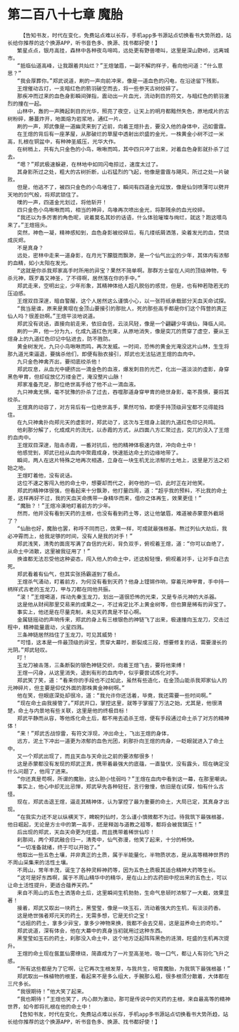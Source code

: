 # 第二百八十七章 魔胎
        【告知书友，时代在变化，免费站点难以长存，手机app多书源站点切换看书大势所趋，站长给你推荐的这个换源APP，听书音色多、换源、找书都好使！】
       繁星点点，银月高挂，森林中各种夜鸟啼鸣，远处更有野兽嚎叫，这里是深山野岭，远离城市。
       “抵临仙道高峰，让我跟着共灿烂？”王煊皱眉，一副不解的样子，看向他问道：“什么意思？”
       “我会厚葬你。”郑武说道，刷的一声向前冲来，像是一道血色的闪电，在沿途留下残影。
       王煊催动古灯，一支暗红色的箭羽破空而去，将一些参天古树绞碎了。
       那疾冲而过来的血色身影瞬间弹指，震动出一片血光，流动刺目的符文，与暗红色的箭羽激烈的撞在一起。
       山林中，轰的一声腾起刺目的光华，照亮了夜空，让天上的明月都黯然失色，原地成片的古树粉碎，藤蔓炸开，地面熔为岩浆地，通红一片。
       刷的一声，郑武像是一道幽灵来到了近前，向着王煊扑去，要没入他的身体中，迅如雷霆。
       在王煊的背后有一座茅屋，从那破烂的草屋中透射出炽盛的金光，一株黄金小树不过一米高，扎根在铜盆中，有种神圣威压，光华大作。
       在树梢上，共有九只金色的小鸟，啾啾而鸣，其中四只冲了出来，对着血色身影就扑杀了过去。
       “嗯？”郑武极速躲避，在林地中如同闪电掠过，速度太过了。
       其身影所过之处，粗大的古树折断，山石猛烈的飞起，他像是雷霆与飓风，所过之处一片破败。
       但是，他逃不了，被四只金色的小鸟堵住了，瞬间有四道金光绽放，像是仙剑喷薄可以劈开天地的剑气般，将郑武锁住了。
       噗的一声，四道金光划过，将他斩开！
       四只金色小鸟啾啾而鸣，相当的神异，鸟喙再次喷出金光，将那残余的血光绞碎。
       “我还以为多厉害的角色呢，说着莫名其妙的话语，什么体验璀璨与绚烂，就这？跑这喂鸟来了。”王煊摇头。
       突然，神色一凝，精神感知到，血色身影被绞碎后，有几缕纸屑洒落，染着发光的血，焚烧成灰烬。
       不是真身？
       远处，密林中走来一道身影，在月光下朦胧而飘渺，是一个仙气出尘的少年，其体内有浓郁的血精，如小太阳在发光。
       “这就是你杀我郑家高手时所用的异宝？果然不简单啊。那群方士留在人间的顶级神物，专杀元神，既歹毒又神圣，了不得啊，居然落在你的手中。”
       郑武走来，空明出尘，少年形象，其精神体给人超凡脱俗的感觉，但是，也有种若隐若无的压迫感。
       王煊双目深邃，暗自警醒，这个人居然这么谨慎小心，以一张符纸承载部分天血天命试探。
       “我当是谁，原来是黄琨在金顶山要接引的那批人，死的那些高手都是你们这个阵营的真正仙人吗？很差劲啊。”王煊平淡地说道。
       郑武没有说话，直接向前走来，依旧自信，云淡风轻，像是一个翩翩少年谪仙，降临人间。
       刷的一声，他一分为九，化成九道红色光束，从原地消失，像是突兀的贯穿了虚空，要从王煊身上的九道红色印记中钻进去，防不胜防。
       黄金树发光，九只小鸟啾啾而鸣，再次发威。一时间，恐怖的黄金光淹没这片山林，生生将那九道光束逼退，要擒杀他们，即便有胎衣接引，郑武也无法钻进王煊的血肉中。
       九只金色神禽齐出，要彻底绞杀他！
       郑武叹息，从血光中硬挤出一滴金色的血液，爆发刺目的光芒，化出一道淡淡的虚影，身穿黑色甲胄，但却绽放亿万缕金芒，淹没整片山脉！
       郑家准备充足，那位绝世高手给了他不止一滴血液。
       九只神禽无惧，毫不犹豫的扑杀了过去，吞噬那道身穿甲胄的绝世身影，毫不畏惧，要将其绞杀。
       王煊真的动容了，对方背后有一位绝世高手，果然可怕，即便手持顶级异宝都不见得能挡住。
       在九只神禽扑向郑元天的虚影时，郑武动了，这次与王煊身上就的九道红色印记共鸣。
       他刹那分解了，化成成片的流光，以赤霞的方式，从四面八方汇聚过去，突兀的没入了王煊的血肉中。
       王煊双目深邃，阻击赤霞，一番对抗后，他的精神体极速内敛，冲向命土中！
       他感觉到，郑武已经从血肉中聚霞成身，快速抵达命土的边缘地带了。
       瞬间，两人在这片特殊之地再次相遇，立身在一块生机无比浓郁的土地上，这里是万法之初始之地。
       王煊盯着他，没有说话。
       这位不速之客闯入他的命土中，想要却而代之，剥夺他的一切，此时正在对他笑。
       郑武的精神体很强，但看起来十分飘渺，他打量四周，道：“超乎我的预料，不比我的命土差，这样再好不过，我的天血天命携带一身精华而来，借你之体再生，效果更佳！”
       “魔胎？！”王煊冷漠地盯着前方的少年。
       然而，他并没有看到天药的主根，也没有看到药土等，这让他皱眉，难道被赤蒙意外截胡了？
       “仙胎也好，魔胎也罢，称呼不同而已，效果一样，可成就最强根基。熬过列仙大劫后，我必冲霄而上，给我足够的时间，没有人是我的对手！”
       郑武浅笑，清秀的面庞写满了自信的光彩，背负双手，俯视着王煊，道：“你可以自绝了，从命土中消散，这里被我征用了！”
       换谁都无法忍受他这种姿态，闯入他人的命土中，还这般轻慢，俯视着对手，让对手自己去死。
       郑武看着有仙气，但其实张扬霸道到了极点。
       王煊杀气涌动，盯着前方，为何没有看到天药？他身上铿锵作响，穿着元神甲胄，手中持一柄样式古老的玉龙刀，甲与刀都在同他共振。
       “滚！”王煊喝道，挥动先秦玉龙刀，划出一道很恐怖的光束，又是专杀元神的大杀器。
       这是他从财阀那里交易来的成果之一，不过肯定比不上黄金树等，但也算是稀有的异宝了。
       事实上，他还是在尽量克制，未见天药真是不甘心啊。
       金属链摇动的声响传来，郑武的身上有三根银色的神链飞了出来，极速撞向玉龙刀，交击过程中，精神能量震动，火星四溅。
       三条神链居然挡住了玉龙刀，可见其威势！
       “可惜，这本是一件最顶级的异宝，贯穿大幕时，断裂成三段，想要修复的话，需要漫长的光阴。”郑武轻叹。
       叮！
       玉龙刀被击落，三条断裂的银色神链交织，向着王煊飞去，要将他束缚！
       王煊一闪身，从这里消失，退到有形的血肉中，似乎要尝试炼化对手。
       郑武笑了笑，道：“看来你的手段也不过如此，虽然有些造化，在金顶山能杀我郑家仙人的元神碎片，但主要是仰仗外面的那株黄金神树啊。”
       他在笑，但眼底深处却很冷，道：“我允许你还活着，毕竟，我还需要一些时间啊。”
       “现在命土由我接管了。”郑武开口，掌控这里，就等于掌握了万法之始，尤其是，他很清楚，命土与内景地有些关联，这里是他的终极目标！
       郑武平静而从容，等他炼化命土后，都不用去追杀王煊，便有手段通过命土杀了对方的精神体！
       “来！”郑武舌战惊雷，有符文浮现，冲出命土，飞出王煊的身体，
       远方，泥土下冲出一道更为浓郁的血色光团，刹那扑向王煊的肉身，一眨眼就进入了命土中。
       又一个郑武出现了，而且天血与天命比之前的要浓郁很多！
       这是赤蒙都没有发现的郑武正真，携带着最强大的底蕴，一直蛰伏，没有露头，现在确定没什么问题了，他闯了进来。
       “你还真是苟啊，所谓的魔胎，这么胆小怯弱吗？”王煊在血肉中看到这一幕，在那里嘲讽。
       事实上，他心中却无比忌惮，郑武早先各种轻狂，言行傲慢，依旧是在试探，怕有什么古怪。
       现在，郑武击退王煊，逼走其精神体，认为掌控了最为重要的命土，大局已定，其真身才出现。
       “在我实力还不足以纵横天下，睥睨列仙时，怎么谨小慎微都不为过。待我筑下最强根基，他日崛起，无论是方士中的第一高手，还是释迦与道教之祖等，都将会被我镇压！”
       后出现的郑武，天血天命更为旺盛，而且携带着稀世仙珍！
       刹那间，两个郑武融合归一，清秀中，仙气弥漫，他笑了起来，十分的畅快。
       “一切准备就绪，终于可以开始了。”
       他取出一些五色土壤，并非真正的土质，属于半能量化，半物质状态，是从高等精神世界的不周山采集来的活性土壤。
       不周山，常年丰茂，诞生了各种灵粹神药等，因为五色土质极其适合精神大药等生长。
       “这可是好东西啊，属于不周山精华中的精华，是在山上的古药田中挖出来的五色土，可以让命土活性提升，更适合蕴养天药。”
       来自不周山的五色土洒落命土后，这里瞬间生机勃勃，生命气息顿时浓郁了一大截，效果显著！
       接着，郑武又取出一块药土，黑莹莹，像是一块玉石，流动着强大的生机，有淡淡药香。
       这是绝世强者郑元天的药土，无需多想，它是无价之宝！
       “远祖的药土，拿多少异宝，拿多少神物来换，我都不会去交易，这是滋养命土的奇珍。”
       郑武说道，深有体会，他在大幕中的真身当初就用过这种东西。
       黑莹莹如玉石的药土，刹那没入命土中，这个地方泛起阵阵黑色的涟漪，旺盛的生机再次提升。
       王煊的命土现在氤氲仙雾缭绕，简直成为了一片至高圣地，吸一口气，都让人有羽化飞升之感。
       “所有这些都是为了它啊，让它再次生根发芽，与我共生，培育魔胎，为我筑下最强根基！”
       郑武取出一株植物的根茎，看起来不是多么组大，手腕那么粗，很多根须分散着，大体都在三尺多长。
       “我很期待！”他大笑了起来。
       “我也期待！”王煊也笑了，内心颇为激动，那可是传说中的天药的主根，来自最高等的精神世界，如今即将扎根在他的命土中！
       【告知书友，时代在变化，免费站点难以长存，手机app多书源站点切换看书大势所趋，站长给你推荐的这个换源APP，听书音色多、换源、找书都好使！】